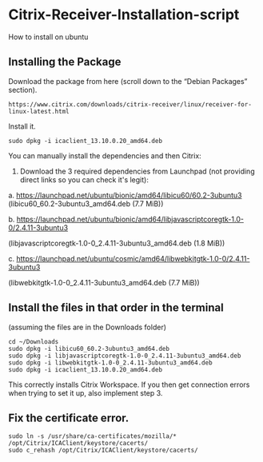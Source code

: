 # Citrix-Receiver-Installation-script

How to install on ubuntu

## Installing the Package

Download the package from here (scroll down to the “Debian Packages” section).

```
https://www.citrix.com/downloads/citrix-receiver/linux/receiver-for-linux-latest.html
```

Install it.
```
sudo dpkg -i icaclient_13.10.0.20_amd64.deb
```
You can manually install the dependencies and then Citrix:

1. Download the 3 required dependencies from Launchpad (not providing direct links so you can check it's legit):

a. https://launchpad.net/ubuntu/bionic/amd64/libicu60/60.2-3ubuntu3 (libicu60_60.2-3ubuntu3_amd64.deb (7.7 MiB))

b. https://launchpad.net/ubuntu/bionic/amd64/libjavascriptcoregtk-1.0-0/2.4.11-3ubuntu3

(libjavascriptcoregtk-1.0-0_2.4.11-3ubuntu3_amd64.deb (1.8 MiB))

c. https://launchpad.net/ubuntu/cosmic/amd64/libwebkitgtk-1.0-0/2.4.11-3ubuntu3

(libwebkitgtk-1.0-0_2.4.11-3ubuntu3_amd64.deb (7.7 MiB))

 

## Install the files in that order in the terminal

(assuming the files are in the Downloads folder)
```
cd ~/Downloads
sudo dpkg -i libicu60_60.2-3ubuntu3_amd64.deb
sudo dpkg -i libjavascriptcoregtk-1.0-0_2.4.11-3ubuntu3_amd64.deb
sudo dpkg -i libwebkitgtk-1.0-0_2.4.11-3ubuntu3_amd64.deb
sudo dpkg -i icaclient_13.10.0.20_amd64.deb
```
This correctly installs Citrix Workspace. If you then get connection errors when trying to set it up, also implement step 3.

 

## Fix the certificate error.
```
sudo ln -s /usr/share/ca-certificates/mozilla/* /opt/Citrix/ICAClient/keystore/cacerts/
sudo c_rehash /opt/Citrix/ICAClient/keystore/cacerts/
```

